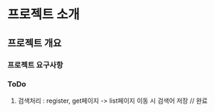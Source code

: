 # 프로젝트 소개
## 프로젝트 개요
### 프로젝트 요구사항


### ToDo
1. 검색처리 : register, get페이지 -> list페이지 이동 시 검색어 저장 // 완료
